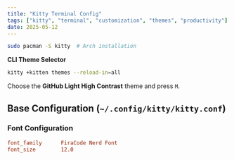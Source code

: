 ```yaml
---
title: "Kitty Terminal Config"
tags: ["kitty", "terminal", "customization", "themes", "productivity"]
date: 2025-05-12
---
```


```bash
sudo pacman -S kitty  # Arch installation
```
**CLI Theme Selector**  
   ```bash
   kitty +kitten themes --reload-in=all
   ```
   Choose the **GitHub Light High Contrast** theme and press `M`.

## **Base Configuration (`~/.config/kitty/kitty.conf`)**

### Font Configuration
```conf
font_family      FiraCode Nerd Font
font_size        12.0
```
